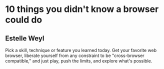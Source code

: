 10 things you didn't know a browser could do
=========

Estelle Weyl
---------

Pick a skill, technique or feature you learned today. Get your favorite web browser, liberate yourself from any constraint to be "cross-browser compatible," and just play, push the limits, and explore what's possible.